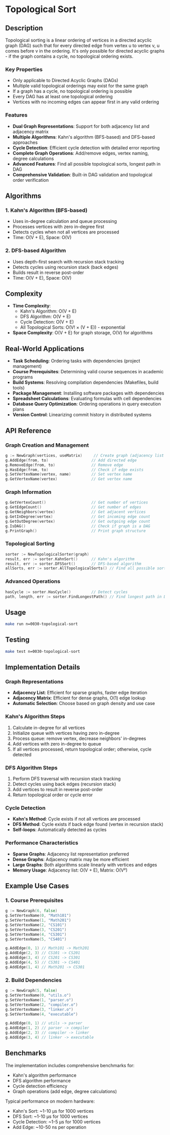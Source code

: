 # Topological Sort

## Description

Topological sorting is a linear ordering of vertices in a directed acyclic graph (DAG) such that for every directed edge from vertex u to vertex v, u comes before v in the ordering. It's only possible for directed acyclic graphs - if the graph contains a cycle, no topological ordering exists.

### Key Properties

- Only applicable to Directed Acyclic Graphs (DAGs)
- Multiple valid topological orderings may exist for the same graph
- If a graph has a cycle, no topological ordering is possible
- Every DAG has at least one topological ordering
- Vertices with no incoming edges can appear first in any valid ordering

### Features

- **Dual Graph Representations**: Support for both adjacency list and adjacency matrix
- **Multiple Algorithms**: Kahn's algorithm (BFS-based) and DFS-based approaches
- **Cycle Detection**: Efficient cycle detection with detailed error reporting
- **Complete Graph Operations**: Add/remove edges, vertex naming, degree calculations
- **Advanced Features**: Find all possible topological sorts, longest path in DAG
- **Comprehensive Validation**: Built-in DAG validation and topological order verification

## Algorithms

### 1. Kahn's Algorithm (BFS-based)

- Uses in-degree calculation and queue processing
- Processes vertices with zero in-degree first
- Detects cycles when not all vertices are processed
- Time: O(V + E), Space: O(V)

### 2. DFS-based Algorithm

- Uses depth-first search with recursion stack tracking
- Detects cycles using recursion stack (back edges)
- Builds result in reverse post-order
- Time: O(V + E), Space: O(V)

## Complexity

- **Time Complexity**:
  - Kahn's Algorithm: O(V + E)
  - DFS Algorithm: O(V + E)
  - Cycle Detection: O(V + E)
  - All Topological Sorts: O(V! × (V + E)) - exponential
- **Space Complexity**: O(V + E) for graph storage, O(V) for algorithms

## Real-World Applications

- **Task Scheduling**: Ordering tasks with dependencies (project management)
- **Course Prerequisites**: Determining valid course sequences in academic programs
- **Build Systems**: Resolving compilation dependencies (Makefiles, build tools)
- **Package Management**: Installing software packages with dependencies
- **Spreadsheet Calculations**: Evaluating formulas with cell dependencies
- **Database Query Optimization**: Ordering operations in query execution plans
- **Version Control**: Linearizing commit history in distributed systems

## API Reference

### Graph Creation and Management

```go
g := NewGraph(vertices, useMatrix)     // Create graph (adjacency list or matrix)
g.AddEdge(from, to)                   // Add directed edge
g.RemoveEdge(from, to)                // Remove edge
g.HasEdge(from, to)                   // Check if edge exists
g.SetVertexName(vertex, name)         // Set vertex name
g.GetVertexName(vertex)               // Get vertex name
```

### Graph Information

```go
g.GetVertexCount()                    // Get number of vertices
g.GetEdgeCount()                      // Get number of edges
g.GetNeighbors(vertex)                // Get adjacent vertices
g.GetInDegree(vertex)                 // Get incoming edge count
g.GetOutDegree(vertex)                // Get outgoing edge count
g.IsDAG()                             // Check if graph is a DAG
g.PrintGraph()                        // Print graph structure
```

### Topological Sorting

```go
sorter := NewTopologicalSorter(graph)
result, err := sorter.KahnSort()      // Kahn's algorithm
result, err := sorter.DFSSort()       // DFS-based algorithm
allSorts, err := sorter.AllTopologicalSorts() // Find all possible sorts
```

### Advanced Operations

```go
hasCycle := sorter.HasCycle()         // Detect cycles
path, length, err := sorter.FindLongestPath() // Find longest path in DAG
```

## Usage

```bash
make run n=0030-topological-sort
```

## Testing

```bash
make test n=0030-topological-sort
```

## Implementation Details

### Graph Representations

- **Adjacency List**: Efficient for sparse graphs, faster edge iteration
- **Adjacency Matrix**: Efficient for dense graphs, O(1) edge lookup
- **Automatic Selection**: Choose based on graph density and use case

### Kahn's Algorithm Steps

1. Calculate in-degree for all vertices
2. Initialize queue with vertices having zero in-degree
3. Process queue: remove vertex, decrease neighbors' in-degrees
4. Add vertices with zero in-degree to queue
5. If all vertices processed, return topological order; otherwise, cycle detected

### DFS Algorithm Steps

1. Perform DFS traversal with recursion stack tracking
2. Detect cycles using back edges (recursion stack)
3. Add vertices to result in reverse post-order
4. Return topological order or cycle error

### Cycle Detection

- **Kahn's Method**: Cycle exists if not all vertices are processed
- **DFS Method**: Cycle exists if back edge found (vertex in recursion stack)
- **Self-loops**: Automatically detected as cycles

### Performance Characteristics

- **Sparse Graphs**: Adjacency list representation preferred
- **Dense Graphs**: Adjacency matrix may be more efficient
- **Large Graphs**: Both algorithms scale linearly with vertices and edges
- **Memory Usage**: Adjacency list: O(V + E), Matrix: O(V²)

## Example Use Cases

### 1. Course Prerequisites

```go
g := NewGraph(6, false)
g.SetVertexName(0, "Math101")
g.SetVertexName(1, "Math201")
g.SetVertexName(2, "CS101")
g.SetVertexName(3, "CS201")
g.SetVertexName(4, "CS301")
g.SetVertexName(5, "CS401")

g.AddEdge(0, 1) // Math101 -> Math201
g.AddEdge(2, 3) // CS101 -> CS201
g.AddEdge(3, 4) // CS201 -> CS301
g.AddEdge(4, 5) // CS301 -> CS401
g.AddEdge(1, 4) // Math201 -> CS301
```

### 2. Build Dependencies

```go
g := NewGraph(5, false)
g.SetVertexName(0, "utils.o")
g.SetVertexName(1, "parser.o")
g.SetVertexName(2, "compiler.o")
g.SetVertexName(3, "linker.o")
g.SetVertexName(4, "executable")

g.AddEdge(0, 1) // utils -> parser
g.AddEdge(1, 2) // parser -> compiler
g.AddEdge(2, 3) // compiler -> linker
g.AddEdge(3, 4) // linker -> executable
```

## Benchmarks

The implementation includes comprehensive benchmarks for:

- Kahn's algorithm performance
- DFS algorithm performance
- Cycle detection efficiency
- Graph operations (add edge, degree calculations)

Typical performance on modern hardware:

- Kahn's Sort: ~1-10 μs for 1000 vertices
- DFS Sort: ~1-10 μs for 1000 vertices
- Cycle Detection: ~1-5 μs for 1000 vertices
- Add Edge: ~10-50 ns per operation
